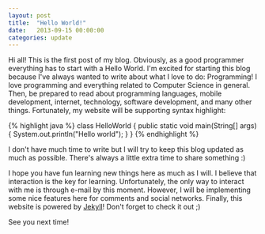```yaml
---
layout: post
title:  "Hello World!"
date:   2013-09-15 00:00:00
categories: update
---
```


Hi all! This is the first post of my blog. Obviously, as a good programmer everything has to start with a Hello World. 
I'm excited for starting this blog because I've always wanted to write about what I love to do: Programming! I love programming and everything related to Computer Science in general. Then, be prepared to read about programming languages, mobile development, internet, technology, software development, and many other things. Fortunately, my website will be supporting syntax highlight:

{% highlight java %}
class HelloWorld {
    public static void main(String[] args) {
        System.out.println("Hello world");
    }
}
{% endhighlight %}

I don't have much time to write but I will try to keep this blog updated as much as possible. There's always a little extra time to share something :)

I hope you have fun learning new things here as much as I will. I believe that interaction is the key for learning. Unfortunately, the only way to interact with me is through e-mail by this moment. However, I will be implementing some nice features here for comments and social networks.
Finally, this website is powered by [Jekyll](https://jekyllrb.com)! Don't forget to check it out ;)


See you next time!
